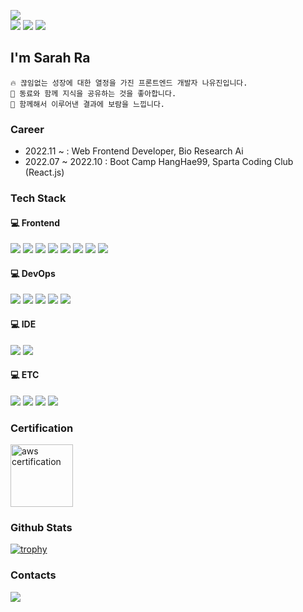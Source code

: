 <p>
  <img src="https://img.shields.io/badge/Smooth Communication-F7DF1E?style=flat-square"><br>
  <img src="https://img.shields.io/badge/Positive-CA4245?style=flat-square">
  <img src="https://img.shields.io/badge/Passionate-CA4245?style=flat-square">
  <img src="https://img.shields.io/badge/Persistence-CA4245?style=flat-square">
</p>

<h2>I'm Sarah Ra</h2>

```
🔥 끊임없는 성장에 대한 열정을 가진 프론트엔드 개발자 나유진입니다.
🤝 동료와 함께 지식을 공유하는 것을 좋아합니다.
🚀 함께해서 이루어낸 결과에 보람을 느낍니다.
```

### Career
- 2022.11 ~ : Web Frontend Developer, Bio Research Ai
- 2022.07 ~ 2022.10 : Boot Camp HangHae99, Sparta Coding Club (React.js)


<h3>Tech Stack</h3>
<h4>💻 Frontend</h4>
<p>
  <img src="https://img.shields.io/badge/react.js-666666?style=flat-square">
  <img src="https://img.shields.io/badge/next.js-666666?style=flat-square">
  <img src="https://img.shields.io/badge/d3.js-666666?style=flat-square">
  <img src="https://img.shields.io/badge/typescript-666666?style=flat-square">
  <img src="https://img.shields.io/badge/javascript-666666?style=flat-square">
  <img src="https://img.shields.io/badge/axios-666666?style=flat-square">
  <img src="https://img.shields.io/badge/react query-666666?style=flat-square">
  <img src="https://img.shields.io/badge/storybook-666666?style=flat-square">
</p>

<h4>💻 DevOps</h4>
<p>
  <img src="https://img.shields.io/badge/AWS S3-666666?style=flat-square">
  <img src="https://img.shields.io/badge/AWS cloudefront-666666?style=flat-square">
  <img src="https://img.shields.io/badge/AWS route53-666666?style=flat-square">
  <img src="https://img.shields.io/badge/vercel-666666?style=flat-square">
  <img src="https://img.shields.io/badge/github actions-666666?style=flat-square">
</p>
<h4>💻 IDE</h4>
<p>
  <img src="https://img.shields.io/badge/cursor-666666?style=flat-square">
  <img src="https://img.shields.io/badge/visual studio code-666666?style=flat-square">
</p>
<h4>💻 ETC</h4>
<p>
  <img src="https://img.shields.io/badge/jira-666666?style=flat-square">
  <img src="https://img.shields.io/badge/confluence-666666?style=flat-square">
  <img src="https://img.shields.io/badge/notion-666666?style=flat-square">
  <img src="https://img.shields.io/badge/slack-666666?style=flat-square">
</p>

<h3>Certification</h3>
<a href="https://www.credly.com/badges/a10de512-b3a9-4f66-9db9-cb328d144149/public_url">
  <img width="100" src="https://images.credly.com/size/680x680/images/00634f82-b07f-4bbd-a6bb-53de397fc3a6/image.png" alt="aws certification" />
</a>

<h3>Github Stats</h3>

[![trophy](https://github-profile-trophy.vercel.app/?username=YooJinRa&margin-w=15&margin-h=15&theme=onedark)](https://github.com/ryo-ma/github-profile-trophy)

<h3>Contacts</h3>
<!-- <div>
  <a href="https://www.instagram.com/dev___yoo/">
    <img src="https://img.shields.io/badge/@dev___yoo-E4405F?style=flat-square&logo=Instagram&logoColor=white" height="28px"/>
  </a> -->
  <a href="mailto:dev.rayoojin@gmail.com"><img src="https://img.shields.io/badge/dev.rayoojin@gmail.com-EA4335?style=flat-square&logo=Gmail&logoColor=white"></a>
</div>

